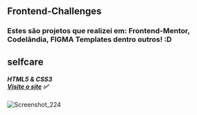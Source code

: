 ## **Frontend-Challenges** 

### Estes são projetos que realizei em: Frontend-Mentor, Codelândia, FIGMA Templates dentro outros! :D <br>




## 
## selfcare 
##### HTML5 & CSS3 <br>[Visite o site](https://leafy-valkyrie-3d987f.netlify.app/) ✅

![Screenshot_224](https://user-images.githubusercontent.com/108995269/235262603-9adf1a37-2446-43e5-bdb0-c4d0b3029577.png)
## 